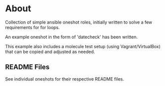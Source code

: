 About
=====

Collection of simple ansible oneshot roles, initially written to solve a
few requirements for for loops. 

An example oneshot in the form of 'datecheck' has been written.

This example also includes a molecule test setup (using Vagrant/VirtualBox) 
that can be copied and adjusted as needed.

README Files
------------

See individual oneshots for their respective README files.
